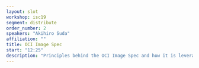 ```yaml
---
layout: slot
workshop: isc19
segment: distribute
order_number: 2
speakers: "Akihiro Suda"
affiliation: ""
title: OCI Image Spec
start: "12:25"
description: "Principles behind the OCI Image Spec and how it is leveraged."
---
```

